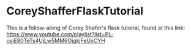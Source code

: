 # CoreyShafferFlaskTutorial

This is a follow-along of Corey Shafer's flask tutorial, found at this link:
https://www.youtube.com/playlist?list=PL-osiE80TeTs4UjLw5MM6OjgkjFeUxCYH

